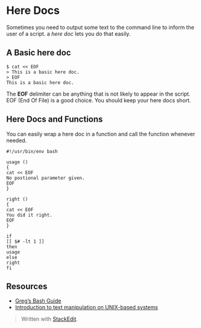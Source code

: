 <h1 id="here-docs">Here Docs</h1>

<p>Sometimes you need to output some text to the command line to inform the user of a script. a <em>here doc</em> lets you do that easily.</p>



<h2 id="a-basic-here-doc">A Basic here doc</h2>



<pre class="prettyprint"><code class="language-bash hljs ">$ cat &lt;&lt; EOF
&gt; This is a basic here doc.
&gt; EOF
This is a basic here doc.</code></pre>

<p>The <strong>EOF</strong> delimiter can be anything that is not likely to appear in the script. EOF (End Of File) is a good choice. You should keep your here docs short.</p>



<h2 id="here-docs-and-functions">Here Docs and Functions</h2>

<p>You can easily wrap a here doc in a function and call the function whenever needed.</p>

<pre class="prettyprint"><code class="language-bash hljs "><span class="hljs-shebang">#!/usr/bin/env bash
</span>
<span class="hljs-function"><span class="hljs-title">usage</span></span> ()
{
cat &lt;&lt; EOF
No postional parameter given.
EOF
}

<span class="hljs-function"><span class="hljs-title">right</span></span> ()
{
cat &lt;&lt; EOF
You did it right.
EOF
}

<span class="hljs-keyword">if</span>
[[ <span class="hljs-variable">$#</span> <span class="hljs-operator">-lt</span> <span class="hljs-number">1</span> ]]
<span class="hljs-keyword">then</span>
usage
<span class="hljs-keyword">else</span>
right
<span class="hljs-keyword">fi</span></code></pre>

<h2 id="resources">Resources</h2>

<ul>
<li><a href="http://mywiki.wooledge.org/BashGuide/InputAndOutput#Heredocs_And_Herestrings">Greg’s Bash Guide</a></li>
<li><a href="http://www.ibm.com/developerworks/aix/library/au-unixtext/">Introduction to text manipulation on UNIX-based systems</a></li>
</ul>

<blockquote>
  <p>Written with <a href="https://stackedit.io/">StackEdit</a>.</p>
</blockquote>